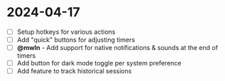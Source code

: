 # 2024-04-17

- [ ] Setup hotkeys for various actions
- [ ] Add "quick" buttons for adjusting timers
- [ ] **@mwln** - Add support for native notifications & sounds at the end of timers
- [ ] Add button for dark mode toggle per system preference
- [ ] Add feature to track historical sessions
